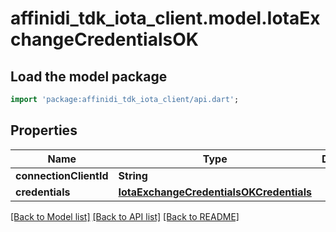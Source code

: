 # affinidi_tdk_iota_client.model.IotaExchangeCredentialsOK

## Load the model package

```dart
import 'package:affinidi_tdk_iota_client/api.dart';
```

## Properties

| Name                   | Type                                                                                | Description | Notes |
| ---------------------- | ----------------------------------------------------------------------------------- | ----------- | ----- |
| **connectionClientId** | **String**                                                                          |             |
| **credentials**        | [**IotaExchangeCredentialsOKCredentials**](IotaExchangeCredentialsOKCredentials.md) |             |

[[Back to Model list]](../README.md#documentation-for-models) [[Back to API list]](../README.md#documentation-for-api-endpoints) [[Back to README]](../README.md)

